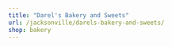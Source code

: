 ```yaml
---
title: "Darel's Bakery and Sweets"
url: /jacksonville/darels-bakery-and-sweets/
shop: bakery
---
```

